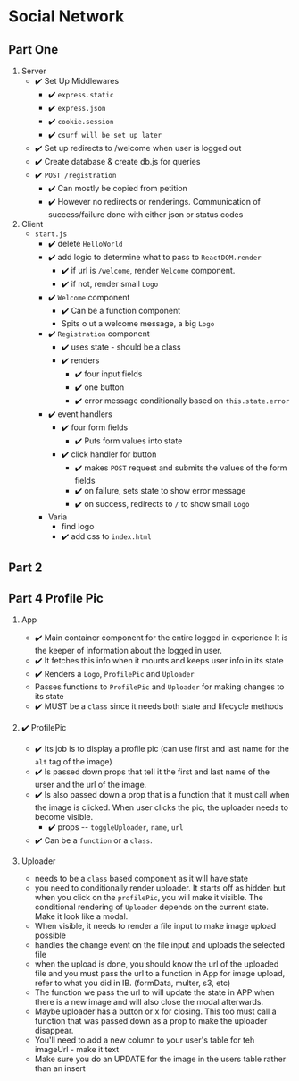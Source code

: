 # Social Network

## Part One

1. Server
    - ✔️ Set Up Middlewares
        - ✔️ `express.static`
        * ✔️ `express.json`
        * ✔️ `cookie.session`
        * ✔️ `csurf will be set up later`
    - ✔️ Set up redirects to /welcome when user is logged out
    * ✔️ Create database & create db.js for queries
    * ✔️ `POST /registration`
        - ✔️ Can mostly be copied from petition
        * ✔️ However no redirects or renderings. Communication of success/failure done with either json or status codes
2. Client
    - `start.js`
        - ✔️ delete `HelloWorld`
        - ✔️ add logic to determine what to pass to `ReactDOM.render`
            - ✔️ if url is `/welcome`, render `Welcome` component.
            - ✔️ if not, render small `Logo`
        - ✔️ `Welcome` component
            - ✔️ Can be a function component
            - Spits o ut a welcome message, a big `Logo`
        - ✔️ `Registration` component
            - ✔️ uses state - should be a class
            - ✔️ renders
                - ✔️ four input fields
                - ✔️ one button
                - ✔️ error message conditionally based on `this.state.error`
        - ✔️ event handlers
            - ✔️ four form fields
                - ✔️ Puts form values into state
            * ✔️ click handler for button
                - ✔️ makes `POST` request and submits the values of the form fields
                - ✔️ on failure, sets state to show error message
                - ✔️ on success, redirects to `/` to show small `Logo`
        * Varia
            - find logo
            - ✔️ add css to `index.html`

## Part 2

## Part 4 Profile Pic

1. App

    - ✔️ Main container component for the entire logged in experience It is the keeper of information about the logged in user.
    - ✔️ It fetches this info when it mounts and keeps user info in its state
    - ✔️ Renders a `Logo`, `ProfilePic` and `Uploader`
    - Passes functions to `ProfilePic` and `Uploader` for making changes to its state
    - ✔️ MUST be a `class` since it needs both state and lifecycle methods

2. ✔️ ProfilePic

    - ✔️ Its job is to display a profile pic (can use first and last name for the `alt` tag of the image)
    - ✔️ Is passed down props that tell it the first and last name of the urser and the url of the image.
    - ✔️ Is also passed down a prop that is a function that it must call when the image is clicked. When user clicks the pic, the uploader needs to become visible.
        - ✔️ props -- `toggleUploader`, `name`, `url`
    - ✔️ Can be a `function` or a `class`.

3. Uploader

    - needs to be a `class` based component as it will have state
    - you need to conditionally render uploader. It starts off as hidden but when you click on the `profilePic`, you will make it visible. The conditional rendering of `Uploader` depends on the current state. Make it look like a modal.
    - When visible, it needs to render a file input to make image upload possible
    - handles the change event on the file input and uploads the selected file
    - when the upload is done, you should know the url of the uploaded file and you must pass the url to a function in App
      for image upload, refer to what you did in IB. (formData, multer, s3, etc)
    - The function we pass the url to will update the state in APP when there is a new image and will also close the modal afterwards.
    - Maybe uploader has a button or x for closing. This too must call a function that was passed down as a prop to make the uploader disappear.
    - You'll need to add a new column to your user's table for teh imageUrl - make it text
    - Make sure you do an UPDATE for the image in the users table rather than an insert
